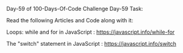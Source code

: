 Day-59 of 100-Days-Of-Code Challenge
Day-59 Task:

Read the following Articles and Code along with it:

Loops: while and for in JavaScript : https://javascript.info/while-for

The "switch" statement in JavaScript : https://javascript.info/switch

